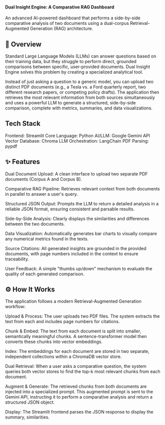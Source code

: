#### Dual Insight Engine: A Comparative RAG Dashboard
An advanced AI-powered dashboard that performs a side-by-side comparative analysis of two documents using a dual-corpus Retrieval-Augmented Generation (RAG) architecture.

## 🚀 Overview
Standard Large Language Models (LLMs) can answer questions based on their training data, but they struggle to perform direct, grounded comparisons between specific, user-provided documents. Dual Insight Engine solves this problem by creating a specialized analytical tool.

Instead of just asking a question to a generic model, you can upload two distinct PDF documents (e.g., a Tesla vs. a Ford quarterly report, two different research papers, or competing policy drafts). The application then retrieves the most relevant information from both sources simultaneously and uses a powerful LLM to generate a structured, side-by-side comparison, complete with metrics, summaries, and data visualizations.

## Tech Stack ##
Frontend: Streamlit
Core Language: Python
AI/LLM: Google Gemini API
Vector Database: Chroma
LLM Orchestration: LangChain
PDF Parsing: pypdf

## ✨ Features
Dual Document Upload: A clean interface to upload two separate PDF documents (Corpus A and Corpus B).

Comparative RAG Pipeline: Retrieves relevant context from both documents in parallel to answer a user's query.

Structured JSON Output: Prompts the LLM to return a detailed analysis in a reliable JSON format, ensuring consistent and parsable results.

Side-by-Side Analysis: Clearly displays the similarities and differences between the two documents.

Data Visualization: Automatically generates bar charts to visually compare any numerical metrics found in the texts.

Source Citations: All generated insights are grounded in the provided documents, with page numbers included in the context to ensure traceability.

User Feedback: A simple "thumbs up/down" mechanism to evaluate the quality of each generated comparison.

## ⚙️ How It Works
The application follows a modern Retrieval-Augmented Generation workflow:

Upload & Process: The user uploads two PDF files. The system extracts the text from each and includes page numbers for citations.

Chunk & Embed: The text from each document is split into smaller, semantically meaningful chunks. A sentence-transformer model then converts these chunks into vector embeddings.

Index: The embeddings for each document are stored in two separate, independent collections within a ChromaDB vector store.

Dual Retrieval: When a user asks a comparative question, the system queries both vector stores to find the top-k most relevant chunks from each document.

Augment & Generate: The retrieved chunks from both documents are injected into a specialized prompt. This augmented prompt is sent to the Gemini API, instructing it to perform a comparative analysis and return a structured JSON object.

Display: The Streamlit frontend parses the JSON response to display the summary, similarities.



